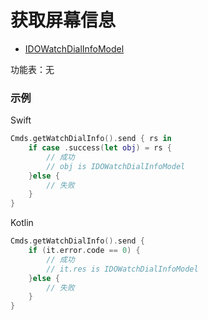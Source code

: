 # 获取屏幕信息
* [IDOWatchDialInfoModel](../model/IDOWatchDialInfoModel.md)

功能表：无

### 示例

Swift
```swift
Cmds.getWatchDialInfo().send { rs in
    if case .success(let obj) = rs {
        // 成功
        // obj is IDOWatchDialInfoModel
    }else {
        // 失败
    }
}
```

Kotlin
```kotlin
Cmds.getWatchDialInfo().send {
    if (it.error.code == 0) {
        // 成功
        // it.res is IDOWatchDialInfoModel
    }else {
        // 失败
    }
}
```
